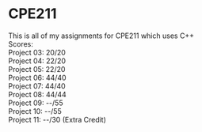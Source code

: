 # CPE211
This is all of my assignments for CPE211 which uses C++  
Scores:  
Project 03: 20/20  
Project 04: 22/20  
Project 05: 22/20  
Project 06: 44/40  
Project 07: 44/40  
Project 08: 44/44   
Project 09: --/55  
Project 10: --/55  
Project 11: --/30 (Extra Credit)
